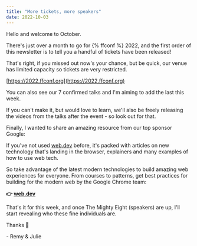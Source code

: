 ```yaml
---
title: "More tickets, more speakers"
date: 2022-10-03
---
```


Hello and welcome to October.

There's just over a month to go for {% ffconf %} 2022, and the first order of this newsletter is to tell you a handful of tickets have been released!

That's right, if you missed out now's your chance, but be quick, our venue has limited capacity so tickets are very restricted.

[https://2022.ffconf.org](https://2022.ffconf.org)

You can also see our 7 confirmed talks and I'm aiming to add the last this week.

If you can't make it, but would love to learn, we'll also be freely releasing the videos from the talks after the event - so look out for that.

Finally, I wanted to share an amazing resource from our top sponsor Google:

If you've not used [web.dev](https://web.dev) before, it's packed with articles on new technology that's landing in the browser, explainers and many examples of how to use web tech.

So take advantage of the latest modern technologies to build amazing web experiences for everyone. From courses to patterns, get best practices for building for the modern web by the Google Chrome team:

**👉 [web.dev](https://web.dev)**

That's it for this week, and once The Mighty Eight (speakers) are up, I'll start revealing who these fine individuals are.

Thanks 👋

\- Remy & Julie
